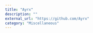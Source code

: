```yaml
---
title: "Ayrx"
description: ""
external_url: "https://github.com/Ayrx"
category: "Miscellaneous"
---
```


